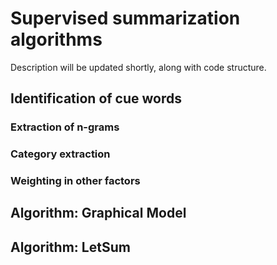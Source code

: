# Supervised summarization algorithms

Description will be updated shortly, along with code structure.

## Identification of cue words

### Extraction of n-grams

### Category extraction 


### Weighting in other factors


## Algorithm: Graphical Model

## Algorithm: LetSum
